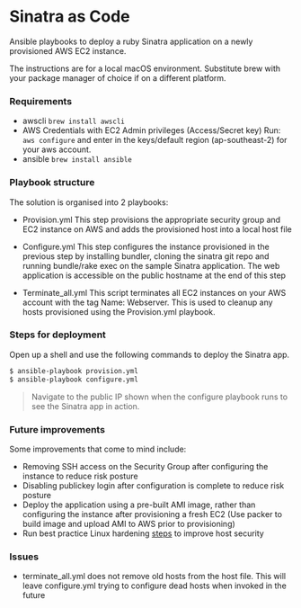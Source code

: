 # Sinatra as Code

Ansible playbooks to deploy a ruby Sinatra application on a newly provisioned AWS EC2 instance.

The instructions are for a local macOS environment. Substitute brew with your package manager of choice if on a different platform.

### Requirements
  - awscli 
```brew install awscli```
  - AWS Credentials with EC2 Admin privileges (Access/Secret key)
Run:
```aws configure``` and enter in the keys/default region (ap-southeast-2) for your aws account.
  - ansible
```brew install ansible```

### Playbook structure
The solution is organised into 2 playbooks:
- Provision.yml
This step provisions the appropriate security group and EC2 instance on AWS and adds the provisioned host into a local host file

- Configure.yml
This step configures the instance provisioned in the previous step by installing bundler, cloning the sinatra git repo and running bundle/rake exec on the sample Sinatra application. The web application is accessible on the public hostname at the end of this step

- Terminate_all.yml
This script terminates all EC2 instances on your AWS account with the tag Name: Webserver. This is used to cleanup any hosts provisioned using the Provision.yml playbook.

### Steps for deployment

Open up a shell and use the following commands to deploy the Sinatra app.

```sh
$ ansible-playbook provision.yml
$ ansible-playbook configure.yml
```

> Navigate to the public IP shown when the configure playbook runs to see the Sinatra app in action.

### Future improvements

Some improvements that come to mind include:
- Removing SSH access on the Security Group after configuring the instance to reduce risk posture
- Disabling publickey login after configuration is complete to reduce risk posture
- Deploy the application using a pre-built AMI image, rather than configuring the instance after provisioning a fresh EC2 (Use packer to build image and upload AMI to AWS prior to provisioning)
- Run best practice Linux hardening [steps](https://www.linuxjournal.com/content/security-hardening-ansible) to improve host security

### Issues
- terminate_all.yml does not remove old hosts from the host file. This will leave configure.yml trying to configure dead hosts when invoked in the future

